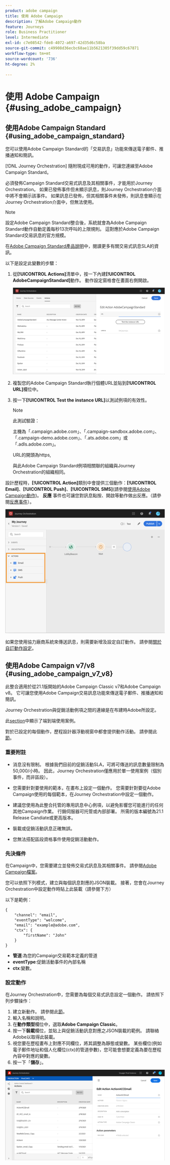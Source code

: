 ```yaml
---
product: adobe campaign
title: 使用 Adobe Campaign
description: 了解Adobe Campaign動作
feature: Journeys
role: Business Practitioner
level: Intermediate
exl-id: c7e08542-fde8-4072-a697-42d35d6c58ba
source-git-commit: c49908d36ecbc68ae11b5621305f39dd59c67871
workflow-type: tm+mt
source-wordcount: '736'
ht-degree: 2%

---
```


# 使用 Adobe Campaign {#using_adobe_campaign}

## 使用Adobe Campaign Standard {#using_adobe_campaign_standard}

您可以使用Adobe Campaign Standard的「交易訊息」功能來傳送電子郵件、推播通知和簡訊。

[!DNL Journey Orchestration] 隨附現成可用的動作，可讓您連線至Adobe Campaign Standard。

必須發佈Campaign Standard交易式訊息及其相關事件，才能用於Journey Orchestration。 如果已發佈事件但未顯示訊息，則Journey Orchestration介面中將不會顯示該事件。 如果訊息已發佈，但其相關事件未發佈，則訊息會顯示在Journey Orchestration介面中，但無法使用。

>[!NOTE]
>
>設定Adobe Campaign Standard整合後，系統就會為Adobe Campaign Standard動作自動定義每秒13次呼叫的上限規則。 這對應於Adobe Campaign Standard交易訊息的官方規模。
>
>在[Adobe Campaign Standard產品說明](https://helpx.adobe.com/legal/product-descriptions/campaign-standard.html)中，閱讀更多有關交易式訊息SLA的資訊。

以下是設定此變數的步驟：

1. 從&#x200B;**[!UICONTROL Actions]**&#x200B;清單中，按一下內建&#x200B;**[!UICONTROL AdobeCampaignStandard]**&#x200B;動作。 動作設定窗格會在畫面右側開啟。

   ![](../assets/actioncampaign.png)

1. 複製您的Adobe Campaign Standard執行個體URL並貼到&#x200B;**[!UICONTROL URL]**&#x200B;欄位中。

1. 按一下&#x200B;**[!UICONTROL Test the instance URL]**&#x200B;以測試例項的有效性。

   >[!NOTE]
   >
   >此測試驗證：
   >
   >主機為「.campaign.adobe.com」、「.campaign-sandbox.adobe.com」、「.campaign-demo.adobe.com」、「.ats.adobe.com」或「.adls.adobe.com」。
   >
   >URL的開頭為https,
   >
   >與此Adobe Campaign Standard例項相關聯的組織與Journey Orchestration的組織相同。

設計歷程時，**[!UICONTROL Action]**&#x200B;類別中會提供三個動作：**[!UICONTROL Email]**、**[!UICONTROL Push]**、**[!UICONTROL SMS]**(請參閱[使用Adobe Campaign動作](../building-journeys/using-adobe-campaign-actions.md))。 **反應** 事件也可讓您對訊息點按、開啟等動作做出反應。（請參閱[反應事件](../building-journeys/reaction-events.md)）。

![](../assets/journey58.png)

如果您使用協力廠商系統來傳送訊息，則需要新增及設定自訂動作。 請參閱[關於自訂動作設定](../action/about-custom-action-configuration.md)。

## 使用Adobe Campaign v7/v8 {#using_adobe_campaign_v7_v8}

此整合適用於從21.1版開始的Adobe Campaign Classic v7和Adobe Campaign v8。 它可讓您使用Adobe Campaign交易訊息功能來傳送電子郵件、推播通知和簡訊。

Journey Orchestration與促銷活動例項之間的連線是在布建時Adobe所設定。

此[section](../usecase/campaign-v7-v8-use-case.md)中顯示了端到端使用案例。

對於已設定的每個動作，歷程設計器浮動視窗中都會提供動作活動。 請參閱此[節](../building-journeys/using-adobe-campaign-actions.md)。

### 重要附註

* 消息沒有限制。 根據我們目前的促銷活動SLA，可將可傳送的訊息數量限制為50,000/小時。 因此，Journey Orchestration僅應用於單一使用案例（個別事件，而非區段）。

* 您需要針對要使用的範本，在畫布上設定一個動作。 您需要針對要從Adobe Campaign使用的每個範本，在Journey Orchestration中設定一個動作。

* 建議您使用為此整合托管的專用訊息中心例項，以避免影響您可能進行的任何其他Campaign作業。 行銷伺服器可托管或內部部署。 所需的版本編號為21.1 Release Candiate或更高版本。

* 裝載或促銷活動訊息正確無誤。

* 您無法搭配區段資格事件使用促銷活動動作。

### 先決條件

在Campaign中，您需要建立並發佈交易式訊息及其相關事件。 請參閱[Adobe Campaign檔案](https://experienceleague.adobe.com/docs/campaign-classic/using/transactional-messaging/introduction/about-transactional-messaging.html#transactional-messaging)。

您可以依照下列模式，建立與每個訊息對應的JSON裝載。 接著，您會在Journey Orchestration中設定動作時貼上此裝載（請參閱下方）

以下是範例：

```
{
    "channel": "email",
    "eventType": "welcome",
    "email": "example@adobe.com",
    "ctx": {
        "firstName": "John"
    }
}
```

* **管道**:為您的Campaign交易範本定義的管道
* **eventType**:促銷活動事件的內部名稱
* **ctx**:變數。

### 設定動作

在Journey Orchestration中，您需要為每個交易式訊息設定一個動作。 請依照下列步驟操作：

1. 建立新動作。 請參閱此[節](../action/action.md)。
1. 輸入名稱和說明。
1. 在&#x200B;**動作類型**&#x200B;欄位中，選取&#x200B;**Adobe Campaign Classic**。
1. 按一下&#x200B;**裝載**&#x200B;欄位，並貼上與促銷活動訊息對應之JSON裝載的範例。 請聯絡Adobe以取得此裝載。
1. 視您要在歷程畫布上對應不同欄位，將其調整為靜態或變數。 某些欄位(例如電子郵件地址和個人化欄位(ctx)的管道參數)，您可能會想要定義為要在歷程內容中對應的變數。
1. 按一下「**儲存**」。

![](../assets/accintegration1.png)


